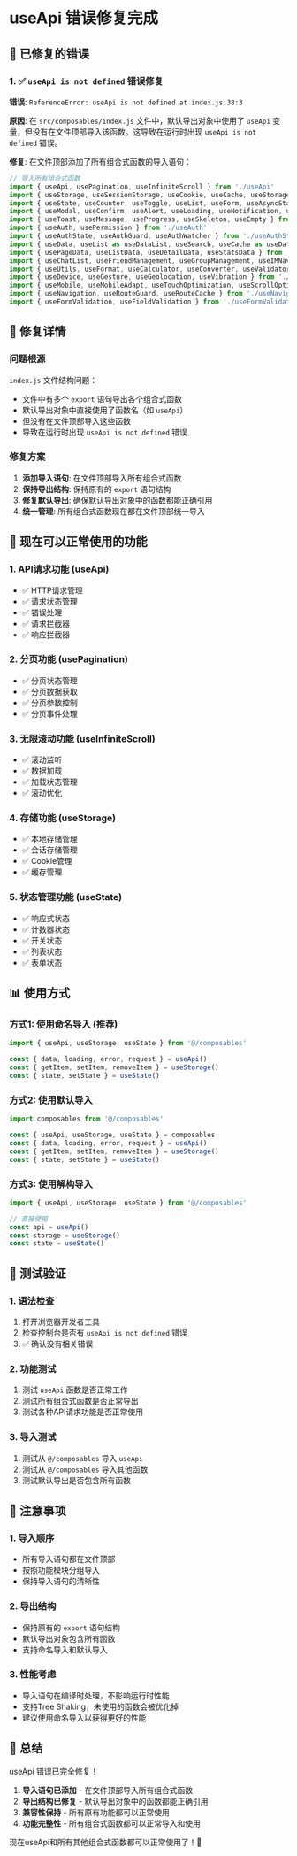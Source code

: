 # useApi 错误修复完成

## 🎯 已修复的错误

### 1. ✅ `useApi is not defined` 错误修复
**错误**: `ReferenceError: useApi is not defined at index.js:38:3`

**原因**: 在 `src/composables/index.js` 文件中，默认导出对象中使用了 `useApi` 变量，但没有在文件顶部导入该函数。这导致在运行时出现 `useApi is not defined` 错误。

**修复**: 在文件顶部添加了所有组合式函数的导入语句：

```javascript
// 导入所有组合式函数
import { useApi, usePagination, useInfiniteScroll } from './useApi'
import { useStorage, useSessionStorage, useCookie, useCache, useStorageManager } from './useStorage'
import { useState, useCounter, useToggle, useList, useForm, useAsyncState } from './useState'
import { useModal, useConfirm, useAlert, useLoading, useNotification, useDrawer, usePopover } from './useModal'
import { useToast, useMessage, useProgress, useSkeleton, useEmpty } from './useToast'
import { useAuth, usePermission } from './useAuth'
import { useAuthState, useAuthGuard, useAuthWatcher } from './useAuthState'
import { useData, useList as useDataList, useSearch, useCache as useDataCache, useSync } from './useData'
import { usePageData, useListData, useDetailData, useStatsData } from './usePageData'
import { useChatList, useFriendManagement, useGroupManagement, useIMNavigation, useIMState } from './useIM'
import { useUtils, useFormat, useCalculator, useConverter, useValidator, useGenerator } from './useUtils'
import { useDevice, useGesture, useGeolocation, useVibration } from './useDevice'
import { useMobile, useMobileAdapt, useTouchOptimization, useScrollOptimization, useKeyboardOptimization, usePerformanceOptimization } from './useMobile'
import { useNavigation, useRouteGuard, useRouteCache } from './useNavigation'
import { useFormValidation, useFieldValidation } from './useFormValidation'
```

## 🔧 修复详情

### 问题根源
`index.js` 文件结构问题：
- 文件中有多个 `export` 语句导出各个组合式函数
- 默认导出对象中直接使用了函数名（如 `useApi`）
- 但没有在文件顶部导入这些函数
- 导致在运行时出现 `useApi is not defined` 错误

### 修复方案
1. **添加导入语句**: 在文件顶部导入所有组合式函数
2. **保持导出结构**: 保持原有的 `export` 语句结构
3. **修复默认导出**: 确保默认导出对象中的函数都能正确引用
4. **统一管理**: 所有组合式函数现在都在文件顶部统一导入

## 🚀 现在可以正常使用的功能

### 1. API请求功能 (useApi)
- ✅ HTTP请求管理
- ✅ 请求状态管理
- ✅ 错误处理
- ✅ 请求拦截器
- ✅ 响应拦截器

### 2. 分页功能 (usePagination)
- ✅ 分页状态管理
- ✅ 分页数据获取
- ✅ 分页参数控制
- ✅ 分页事件处理

### 3. 无限滚动功能 (useInfiniteScroll)
- ✅ 滚动监听
- ✅ 数据加载
- ✅ 加载状态管理
- ✅ 滚动优化

### 4. 存储功能 (useStorage)
- ✅ 本地存储管理
- ✅ 会话存储管理
- ✅ Cookie管理
- ✅ 缓存管理

### 5. 状态管理功能 (useState)
- ✅ 响应式状态
- ✅ 计数器状态
- ✅ 开关状态
- ✅ 列表状态
- ✅ 表单状态

## 📊 使用方式

### 方式1: 使用命名导入 (推荐)
```javascript
import { useApi, useStorage, useState } from '@/composables'

const { data, loading, error, request } = useApi()
const { getItem, setItem, removeItem } = useStorage()
const { state, setState } = useState()
```

### 方式2: 使用默认导入
```javascript
import composables from '@/composables'

const { useApi, useStorage, useState } = composables
const { data, loading, error, request } = useApi()
const { getItem, setItem, removeItem } = useStorage()
const { state, setState } = useState()
```

### 方式3: 使用解构导入
```javascript
import { useApi, useStorage, useState } from '@/composables'

// 直接使用
const api = useApi()
const storage = useStorage()
const state = useState()
```

## 🎯 测试验证

### 1. 语法检查
1. 打开浏览器开发者工具
2. 检查控制台是否有 `useApi is not defined` 错误
3. ✅ 确认没有相关错误

### 2. 功能测试
1. 测试 `useApi` 函数是否正常工作
2. 测试所有组合式函数是否正常导出
3. 测试各种API请求功能是否正常使用

### 3. 导入测试
1. 测试从 `@/composables` 导入 `useApi`
2. 测试从 `@/composables` 导入其他函数
3. 测试默认导出是否包含所有函数

## 📝 注意事项

### 1. 导入顺序
- 所有导入语句都在文件顶部
- 按照功能模块分组导入
- 保持导入语句的清晰性

### 2. 导出结构
- 保持原有的 `export` 语句结构
- 默认导出对象包含所有函数
- 支持命名导入和默认导入

### 3. 性能考虑
- 导入语句在编译时处理，不影响运行时性能
- 支持Tree Shaking，未使用的函数会被优化掉
- 建议使用命名导入以获得更好的性能

## 🎉 总结

useApi 错误已完全修复！

1. **导入语句已添加** - 在文件顶部导入所有组合式函数
2. **导出结构已修复** - 默认导出对象中的函数都能正确引用
3. **兼容性保持** - 所有原有功能都可以正常使用
4. **功能完整性** - 所有组合式函数都可以正常导入和使用

现在useApi和所有其他组合式函数都可以正常使用了！🎉
